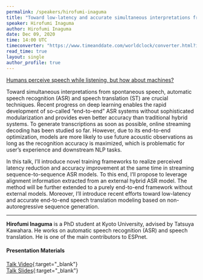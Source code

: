 ```yaml
---
permalink: /speakers/hirofumi-inaguma
title: "Toward low-latency and accurate simultaneous interpretations from speech"
speaker: Hirofumi Inaguma
author: Hirofumi Inaguma
date: Dec 09, 2020
time: 14:00 UTC
timeconverter: "https://www.timeanddate.com/worldclock/converter.html?iso=20201209T140000&p1=1440&p2=224&p3=179&p4=136&p5=676&p6=33&p7=152"
read_time: true
layout: single
author_profile: true
---
```


<a href="https://lolmythesis.com/" class="one-line">Humans perceive speech while listening, but how about machines?</a>

Toward simultaneous interpretations from spontaneous speech, automatic speech recognition (ASR) and speech translation (ST) are crucial techniques.
Recent progress on deep learning enables the rapid development of so-called “end-to-end” ASR systems without sophisticated modularization and provides even better accuracy than traditional hybrid systems.
To generate transcriptions as soon as possible, online streaming decoding has been studied so far.
However, due to its end-to-end optimization, models are more likely to use future acoustic observations as long as the recognition accuracy is maximized, which is problematic for user’s experience and downstream NLP tasks.

In this talk, I’ll introduce novel training frameworks to realize perceived latency reduction and accuracy improvement at the same time in streaming sequence-to-sequence ASR models.
To this end, I’ll propose to leverage alignment information extracted from an external hybrid ASR model.
The method will be further extended to a purely end-to-end framework without external models.
Moreover, I’ll introduce recent efforts toward low-latency and accurate end-to-end speech translation modeling based on non-autoregressive sequence generation.

<hr>

**Hirofumi Inaguma** is a PhD student at Kyoto University, advised by Tatsuya Kawahara. He works on automatic speech recognition (ASR) and speech translation. He is one of the main contributors to ESPnet.

#### Presentation Materials
<i class="fas fa-fw fa-video"></i> [Talk Video](https://www.youtube.com/watch?v=WFTeE_93-wE&list=PL0zsOCvKa2iEqmPV6WGhjuP-tsrUy102C){:target="_blank"}  
<i class="fas fa-fw fa-file-pdf"></i> [Talk Slides](https://hirofumi0810.github.io/materials/slide/20201209_NLP_friends_inaguma.pdf){:target="_blank"}  
